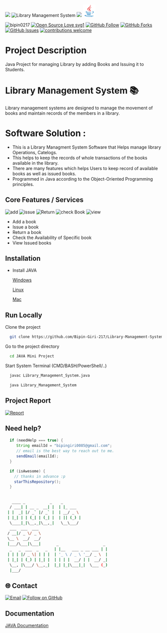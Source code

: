 ![](https://img.shields.io/badge/Welcome-Developers-sliver.svg)
![Library Management System](https://img.shields.io/badge/library--management-system-orange.svg?style=flat-square) 
![](https://img.shields.io/badge/Programming_Language-JAVA-blue.svg)
<a href="https://www.java.com" target="_blank" rel="noreferrer"> <img src="https://raw.githubusercontent.com/devicons/devicon/master/icons/java/java-original.svg" alt="java" width="40" height="40"/> </a>

<a> <img src="https://komarev.com/ghpvc/?username=bipin0217&label=Profile%20views&color=0e75b6&style=flat" alt="bipin0217" /> </a>
[![Open Source Love svg1](https://badges.frapsoft.com/os/v1/open-source.svg?v=103)](#)
[![GitHub Follow](https://img.shields.io/badge/Connect-Bipin--Giri-217--blue.svg?logo=Github&longCache=true&style=social&label=Follow)](https://github.com/Bipin-Giri-217)
[![GitHub Forks](https://img.shields.io/github/forks/Bipin-Giri-217/Library-Management-System.svg?style=social&label=Fork&maxAge=2592000)](https://www.github.com/Bipin-Giri-217/Library-Management-System/fork)
[![GitHub Issues](https://img.shields.io/github/issues/Bipin-Giri-217/Library-Management-System.svg?style=flat&label=Issues&maxAge=2592000)](https://github.com/Bipin-Giri-217/Library-Management-System/issues)
[![contributions welcome](https://img.shields.io/badge/contributions-welcome-brightgreen.svg?style=flat&label=Contributions&colorA=red&colorB=black	)](#)
# Project Description
Java Project for managing Library by adding Books and Issuing it to Students.

# Library Management System 📚
Library management systems are designed to manage the movement of books and
maintain records of the members in a library.

# Software Solution :
- This is a Library Managment System Software that Helps manage library Operations, Catelogs.
- This helps to keep the records of whole transactions of the books available in the library. 
- There are many features which helps Users to keep record of available books as well as issued books. 
- Programmed in Java according to the Object-Oriented Programming principles.
## Core Features / Services

![add](https://img.shields.io/badge/add-books-orange.svg?style=flat-square) 
![issue](https://img.shields.io/badge/issue-books-ff69b4.svg?style=flat-square)
![Return](https://img.shields.io/badge/Return-book-dodgerblue.svg?style=flat-square) 
![check Book](https://img.shields.io/badge/check-book--availability-teal.svg?style=flat-square) 
![view](https://img.shields.io/badge/view--issued-books-yellowgreen.svg?style=flat-square)

- Add a book
- Issue a book
- Return a book
- Check the Availability of Specific book
- View Issued books

## Installation

- Install JAVA 

   [Windows](https://www.java.com/en/download/)

   [Linux](https://www.java.com/en/download/manual.jsp)

   [Mac](https://www.java.com/en/download/manual.jsp)
  
## Run Locally

Clone the project

```bash
  git clone https://github.com/Bipin-Giri-217/Library-Management-System.git
```

Go to the project directory

```bash
  cd JAVA Mini Project
```

Start System Terminal (CMD/BASH/PowerShell/..)

```bash
  javac Library_Management_System.java
```
```bash
  java Library_Management_System
```


## Project Report
[![Report](https://img.shields.io/static/v1.svg?label=Project&message=Report&logo=microsoft-word&style=social)](https://github.com/Bipin-Giri-217/Library-Management-System/files/7560355/PROJECT.pdf)


## Need help?

```java
  if (needHelp === true) {
     String emailId = "bipingiri0085@gmail.com";
     // email is the best way to reach out to me.
     sendEmail(emailId);
  }
```
```java
  if (isAwesome) {
    // thanks in advance :p
    starThisRepository();
  }
  
```

```bash
   ____ _           _    _                   
  / ___| | __ _  __| |  | |_ ___             
 | |  _| |/ _` |/ _` |  | __/ _ \            
 | |_| | | (_| | (_| |  | || (_) |           
  \____|_|\__,_|\__,_|   \__\___/            
  ___  ___  ___                             
 / __|/ _ \/ _ \                            
 \__ \  __/  __/                            
 |___/\___|\___|       _                    _ 
  _   _  ___  _   _   | |__   ___ _ __ ___ | |
 | | | |/ _ \| | | |  | '_ \ / _ \ '__/ _ \  |
 | |_| | (_) | |_| |  | | | |  __/ | |  __/ _|
  \__, |\___/ \__,_|  |_| |_|\___|_|  \___ (_)
  |___/                                     
```

## 🌐 Contact
<a href="mailto:bipingiri0085@gmail.com"><img title="Email" src="https://img.shields.io/badge/Gmail-D14836?style=for-the-badge&logo=gmail&logoColor=white"/></a>
<a href="https://github.com/Bipin-Giri-217"><img title="Follow on GitHub" src="https://img.shields.io/badge/GitHub-100000?style=for-the-badge&logo=github&logoColor=white"/></a>

## Documentation

[JAVA Documentation](https://docs.oracle.com/javase/7/docs/)



